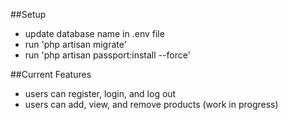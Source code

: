 ##Setup
- update database name in .env file
- run 'php artisan migrate'
- run 'php artisan passport:install --force'

##Current Features
- users can register, login, and log out
- users can add, view, and remove products (work in progress)